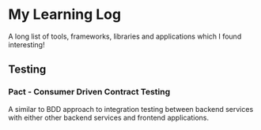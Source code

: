 # My Learning Log
A long list of tools, frameworks, libraries and applications which I found interesting!

## Testing

### Pact - Consumer Driven Contract Testing

A similar to BDD approach to integration testing between backend services with either other backend services and frontend applications.
